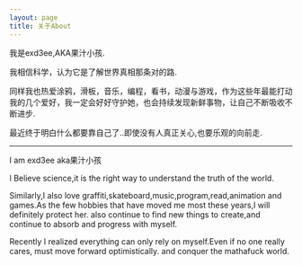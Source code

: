 ```yaml
---
layout: page
title: 关于About
---
```


我是exd3ee,AKA果汁小孩.

我相信科学，认为它是了解世界真相那条对的路.

同样我也热爱涂鸦，滑板，音乐，编程，看书，动漫与游戏，作为这些年最能打动我的几个爱好，我一定会好好守护她，也会持续发现新鲜事物，让自己不断吸收不断进步.

最近终于明白什么都要靠自己了..即使没有人真正关心,也要乐观的向前走.

---

I am exd3ee aka果汁小孩

I Believe science,it is the right way to understand the truth of the world.

Similarly,I also love graffiti,skateboard,music,program,read,animation and games.As the few hobbies that have moved me most these years,I will definitely protect her. also continue to find new things to create,and continue to absorb and progress with myself.

Recently I realized everything can only rely on myself.Even if no one really cares, must move forward optimistically.
and conquer the mathafuck world.

<!--=S

 You love Minimalism, and you also love writing, Type is designed for you. Type focus on showing your content in a clean and simple way, focus on images, typography, and white space.


This is the base Jekyll theme. You can find out more info about customizing your Jekyll theme, as well as basic Jekyll usage documentation at [jekyllrb.com](http://jekyllrb.com/)

 Lorem ipsum dolor sit amet, vix ut case porro facilisis, alia possit neglegentur vis te. Has cu eirmod abhorreant, vel civibus efficiantur cu. Eu summo elitr vix, iusto putant maluisset per ut, ne etiam vivendum adipisci vel. Vis omnis tempor accusam ei, justo perpetua liberavisse cu qui. Saperet aliquando adipiscing ius ne, ne facer euripidis est. Pro mundi nostrum suavitate et.

-->
